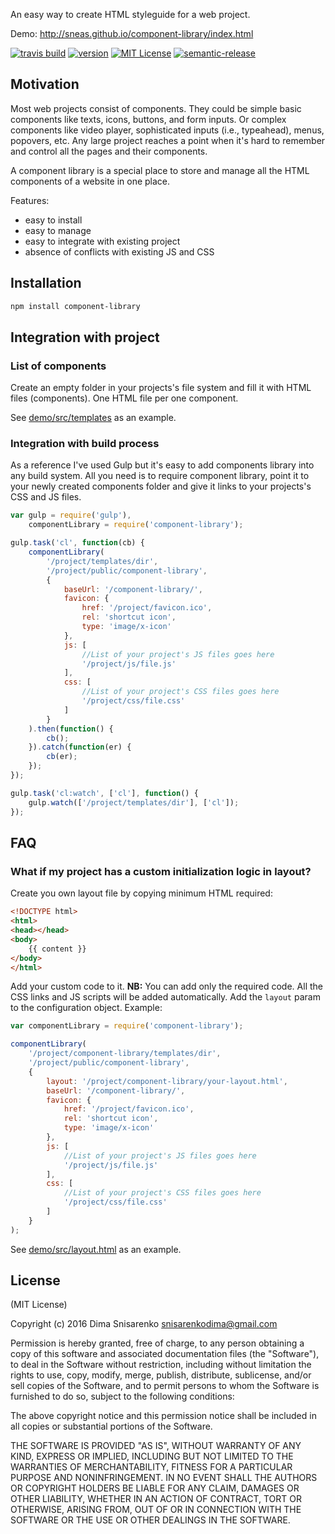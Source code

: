 An easy way to create HTML styleguide for a web project.

Demo: http://sneas.github.io/component-library/index.html

[![travis build](https://img.shields.io/travis/sneas/component-library.svg?style=flat-square&maxAge=2592000)](https://travis-ci.org/sneas/component-library)
[![version](https://img.shields.io/npm/v/component-library.svg?style=flat-square)](http://npm.im/component-library)
[![MIT License](https://img.shields.io/npm/l/component-library.svg?style=flat-square)](http://opensource.org/licenses/MIT)
[![semantic-release](https://img.shields.io/badge/%20%20%F0%9F%93%A6%F0%9F%9A%80-semantic--release-e10079.svg?style=flat-square)](https://github.com/semantic-release/semantic-release)


## Motivation

Most web projects consist of components. They could be simple basic components like texts, icons, buttons, and form inputs. Or complex components like video player, sophisticated inputs (i.e., typeahead), menus, popovers, etc. Any large project reaches a point when it's hard to remember and control all the pages and their components.

A component library is a special place to store and manage all the HTML components of a website in one place.

Features:
* easy to install
* easy to manage
* easy to integrate with existing project
* absence of conflicts with existing JS and CSS

## Installation

```bash
npm install component-library
```

## Integration with project

### List of components

Create an empty folder in your projects's file system and fill it with HTML files (components). One HTML file per one component.

See [demo/src/templates](demo/src/templates) as an example.

### Integration with build process

As a reference I've used Gulp but it's easy to add components library into any build system. All you need is to require component library, point it to your newly created components folder and give it links to your projects's CSS and JS files.

```javascript
var gulp = require('gulp'),
    componentLibrary = require('component-library');

gulp.task('cl', function(cb) {
    componentLibrary(
        '/project/templates/dir',
        '/project/public/component-library',
        {
            baseUrl: '/component-library/',
            favicon: {
                href: '/project/favicon.ico',
                rel: 'shortcut icon',
                type: 'image/x-icon'
            },
            js: [
                //List of your project's JS files goes here
                '/project/js/file.js'
            ],
            css: [
                //List of your project's CSS files goes here
                '/project/css/file.css'
            ]
        }
    ).then(function() {
        cb();
    }).catch(function(er) {
        cb(er);
    });
});

gulp.task('cl:watch', ['cl'], function() {
    gulp.watch(['/project/templates/dir'], ['cl']);
});
```

## FAQ
### What if my project has a custom initialization logic in layout?
Create you own layout file by copying minimum HTML required:

```html
<!DOCTYPE html>
<html>
<head></head>
<body>
    {{ content }}
</body>
</html>
```

Add your custom code to it. **NB:** You can add only the required code. All the CSS links and JS scripts will be added automatically.
Add the `layout` param to the configuration object. Example:
```javascript
var componentLibrary = require('component-library');

componentLibrary(
    '/project/component-library/templates/dir',
    '/project/public/component-library',
    {
        layout: '/project/component-library/your-layout.html',
        baseUrl: '/component-library/',
        favicon: {
            href: '/project/favicon.ico',
            rel: 'shortcut icon',
            type: 'image/x-icon'
        },
        js: [
            //List of your project's JS files goes here
            '/project/js/file.js'
        ],
        css: [
            //List of your project's CSS files goes here
            '/project/css/file.css'
        ]
    }
);
```

See [demo/src/layout.html](demo/src/layout.html) as an example.

## License

(MIT License)

Copyright (c) 2016 Dima Snisarenko snisarenkodima@gmail.com

Permission is hereby granted, free of charge, to any person obtaining a copy of this software and associated documentation files (the "Software"), to deal in the Software without restriction, including without limitation the rights to use, copy, modify, merge, publish, distribute, sublicense, and/or sell copies of the Software, and to permit persons to whom the Software is furnished to do so, subject to the following conditions:

The above copyright notice and this permission notice shall be included in all copies or substantial portions of the Software.

THE SOFTWARE IS PROVIDED "AS IS", WITHOUT WARRANTY OF ANY KIND, EXPRESS OR IMPLIED, INCLUDING BUT NOT LIMITED TO THE WARRANTIES OF MERCHANTABILITY, FITNESS FOR A PARTICULAR PURPOSE AND NONINFRINGEMENT. IN NO EVENT SHALL THE AUTHORS OR COPYRIGHT HOLDERS BE LIABLE FOR ANY CLAIM, DAMAGES OR OTHER LIABILITY, WHETHER IN AN ACTION OF CONTRACT, TORT OR OTHERWISE, ARISING FROM, OUT OF OR IN CONNECTION WITH THE SOFTWARE OR THE USE OR OTHER DEALINGS IN THE SOFTWARE.
